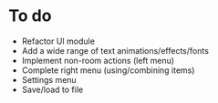 # To do
* Refactor UI module
* Add a wide range of text animations/effects/fonts
* Implement non-room actions (left menu)
* Complete right menu (using/combining items)
* Settings menu
* Save/load to file
